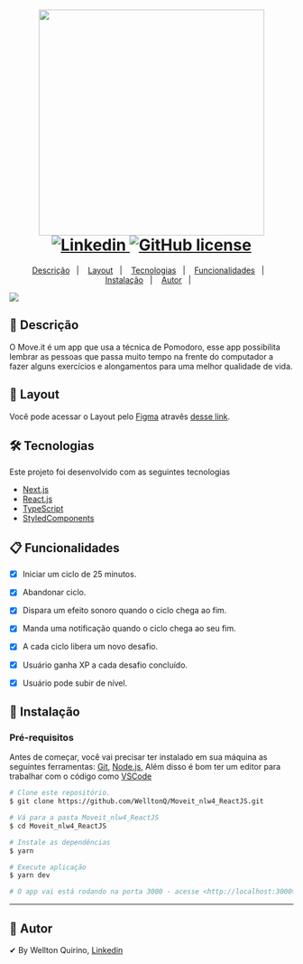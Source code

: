 <h1 align="center">
  <img width="400px" src="./.github/images/logo.svg" />
  <br />
  <a href="https://www.linkedin.com/in/welltonquirino95/">
    <img alt="Linkedin" src="https://img.shields.io/badge/-LinkedIn-blue?style=flat-square&logo=Linkedin&logoColor=white&link=https://www.linkedin.com/in/welltonquirino95/">
  </a>
  <a href="https://github.com/WelltonQ">
    <img alt="GitHub license" src="https://img.shields.io/badge/-Github-000?style=flat-square&logo=Github&logoColor=white&link=https://github.com/WelltonQ">
  </a>
</h1>
<p align="center">
  <a href="#page_facing_up-descrição">Descrição</a>&nbsp;&nbsp;&nbsp;|&nbsp;&nbsp;&nbsp;
  <a href="#art-Layout">Layout</a>&nbsp;&nbsp;&nbsp;|&nbsp;&nbsp;&nbsp;
  <a href="#-tecnologias">Tecnologias</a>&nbsp;&nbsp;&nbsp;|&nbsp;&nbsp;&nbsp;
  <a href="#clipboard-Funcionalidades">Funcionalidades</a>&nbsp;&nbsp;&nbsp;|&nbsp;&nbsp;&nbsp;
  <a href="#closed_book-instalação">Instalação</a>&nbsp;&nbsp;&nbsp;|&nbsp;&nbsp;&nbsp;
  <a href="#man-Autor">Autor</a>&nbsp;&nbsp;&nbsp;|&nbsp;&nbsp;&nbsp;
</p>

<img src="./.github/images/nlw4-image-documentation.svg" />

## :page_facing_up: Descrição
O Move.it é um app que usa a técnica de Pomodoro, esse app possibilita lembrar as pessoas que passa muito tempo na frente do computador a fazer alguns exercícios e alongamentos para uma melhor qualidade de vida.

## :art: Layout
Você pode acessar o Layout pelo <a href="https://www.figma.com">Figma<a> atravês <a href="https://www.figma.com/file/ge20pu3ofMOKoliUyKx1Nl/Move.it-1.0">desse link<a>.

## 🛠 Tecnologias
Este projeto foi desenvolvido com as seguintes tecnologias

- [Next.js](https://nextjs.org/)
- [React.js](https://pt-br.reactjs.org/)
- [TypeScript](https://www.typescriptlang.org/)
- [StyledComponents](https://styled-components.com/)

## :clipboard: Funcionalidades
- [x] Iniciar um ciclo de 25 minutos.
- [x] Abandonar ciclo.
- [x] Dispara um efeito sonoro quando o ciclo chega ao fim.
- [x] Manda uma notificação quando o ciclo chega ao seu fim.
- [x] A cada ciclo libera um novo desafio.
- [x] Usuário ganha XP a cada desafio concluído.
- [x] Usuário pode subir de nível.


## :closed_book: Instalação

### Pré-requisitos
Antes de começar, você vai precisar ter instalado em sua máquina as seguintes ferramentas:
[Git](https://git-scm.com), [Node.js](https://nodejs.org/en/), Além disso é bom ter um editor para trabalhar com o código como [VSCode](https://code.visualstudio.com/)

```bash
# Clone este repositório.
$ git clone https://github.com/WelltonQ/Moveit_nlw4_ReactJS.git

# Vá para a pasta Moveit_nlw4_ReactJS
$ cd Moveit_nlw4_ReactJS

# Instale as dependências
$ yarn

# Execute aplicação
$ yarn dev

# O app vai está rodando na porta 3000 - acesse <http://localhost:3000>
```

---

## :man: Autor

✔ By Wellton Quirino, [Linkedin](https://www.linkedin.com/in/welltonquirino95/)
